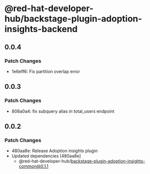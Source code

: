 # @red-hat-developer-hub/backstage-plugin-adoption-insights-backend

## 0.0.4

### Patch Changes

- 1e6eff6: Fix partition overlap error

## 0.0.3

### Patch Changes

- 808a0a4: fix subquery alias in total_users endpoint

## 0.0.2

### Patch Changes

- 480aa8e: Release Adoption insights plugin
- Updated dependencies [480aa8e]
  - @red-hat-developer-hub/backstage-plugin-adoption-insights-common@0.1.1
